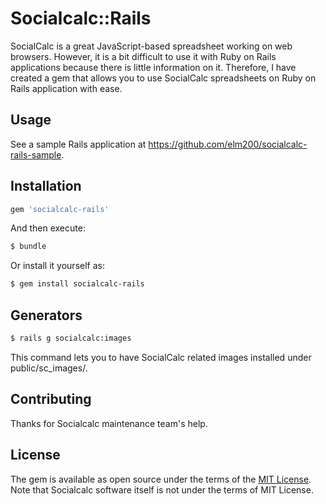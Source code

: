 # Socialcalc::Rails

SocialCalc is a great JavaScript-based spreadsheet working on web browsers. However, it is a bit difficult to use it with Ruby on Rails applications because there is little information on it. Therefore, I have created a gem that allows you to use SocialCalc spreadsheets on Ruby on Rails application with ease.

## Usage
See a sample Rails application at https://github.com/elm200/socialcalc-rails-sample.

## Installation

```ruby
gem 'socialcalc-rails'
```

And then execute:
```bash
$ bundle
```

Or install it yourself as:
```bash
$ gem install socialcalc-rails
```
## Generators

```bash
$ rails g socialcalc:images
```
This command lets you to have SocialCalc related images installed under public/sc\_images/.

## Contributing
Thanks for Socialcalc maintenance team's help.

## License
The gem is available as open source under the terms of the [MIT License](http://opensource.org/licenses/MIT).
Note that Socialcalc software itself is not under the terms of MIT License.
